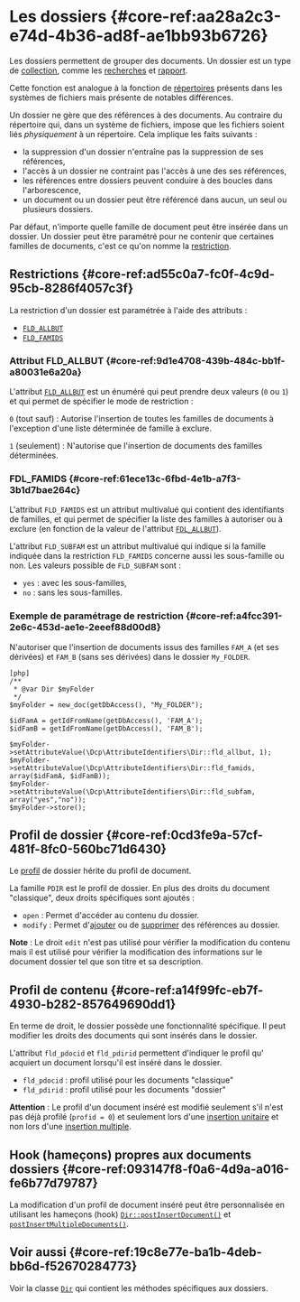 # Les dossiers {#core-ref:aa28a2c3-e74d-4b36-ad8f-ae1bb93b6726}

Les dossiers permettent de grouper des documents. Un dossier est un type de
[collection][collection], comme les [recherches][Search] et [rapport][report].

Cette fonction est analogue à la fonction de [répertoires][repertoire]
présents dans les systèmes de fichiers mais présente de notables différences.

Un dossier ne gère que des références à des documents. Au
contraire du répertoire qui, dans un système de fichiers, impose que les
fichiers soient liés *physiquement* à un répertoire. Cela implique les faits
suivants :

*   la suppression d'un dossier n'entraîne pas la suppression de ses références,
*   l'accès à un dossier ne contraint pas l'accès à une des ses références,
*   les références entre dossiers peuvent conduire à des boucles dans l'arborescence,
*   un document ou un dossier peut être référencé dans aucun, un seul ou plusieurs dossiers.

Par défaut, n'importe quelle famille de document peut être insérée dans un
dossier. Un dossier peut être paramétré pour ne contenir que certaines familles
de documents, c'est ce qu'on nomme la [restriction][restriction].

## Restrictions {#core-ref:ad55c0a7-fc0f-4c9d-95cb-8286f4057c3f}

La restriction d'un dossier est paramétrée à l'aide des attributs :

*   [`FLD_ALLBUT`][fld_allbut]
*   [`FLD_FAMIDS`][fld_famids]

### Attribut FLD_ALLBUT {#core-ref:9d1e4708-439b-484c-bb1f-a80031e6a20a}

L'attribut [`FLD_ALLBUT`][fld_allbut] est un énuméré qui peut prendre deux
valeurs (`0` ou `1`) et qui permet de spécifier le mode de restriction :

`0` (tout sauf)
:   Autorise l'insertion de toutes les familles de documents à l'exception d'une liste
    déterminée de famille à exclure.

`1` (seulement)
:   N'autorise que l'insertion de documents des familles déterminées.

### FDL_FAMIDS {#core-ref:61ece13c-6fbd-4e1b-a7f3-3b1d7bae264c}

L'attribut `FLD_FAMIDS` est un attribut multivalué qui contient
des identifiants de familles, et qui permet de spécifier la liste des familles à
autoriser ou à exclure (en fonction de la valeur de l'attribut
[`FDL_ALLBUT`][fld_allbut]).

L'attribut `FLD_SUBFAM` est un attribut multivalué qui indique si la famille
indiquée dans la restriction `FLD_FAMIDS` concerne aussi les sous-famille ou non.
Les valeurs possible de `FLD_SUBFAM` sont :

*   `yes` : avec les sous-familles,
*   `no` : sans les sous-familles.

### Exemple de paramétrage de restriction {#core-ref:a4fcc391-2e6c-453d-ae1e-2eeef88d00d8}

N'autoriser que l'insertion de documents issus des familles `FAM_A` (et ses
dérivées) et `FAM_B` (sans ses dérivées) dans le dossier `My_FOLDER`.

    [php]
    /**
     * @var Dir $myFolder
     */
    $myFolder = new_doc(getDbAccess(), "My_FOLDER");
      
    $idFamA = getIdFromName(getDbAccess(), 'FAM_A');
    $idFamB = getIdFromName(getDbAccess(), 'FAM_B');
    
    $myFolder->setAttributeValue(\Dcp\AttributeIdentifiers\Dir::fld_allbut, 1);
    $myFolder->setAttributeValue(\Dcp\AttributeIdentifiers\Dir::fld_famids, array($idFamA, $idFamB));
    $myFolder->setAttributeValue(\Dcp\AttributeIdentifiers\Dir::fld_subfam, array("yes","no"));
    $myFolder->store();


## Profil de dossier {#core-ref:0cd3fe9a-57cf-481f-8fc0-560bc71d6430}

Le [profil][profil] de dossier hérite du profil de document.

La famille `PDIR` est le profil de dossier. En plus des droits du document
"classique", deux droits spécifiques sont ajoutés :

*   `open` : Permet d'accéder au contenu du dossier.
*   `modify` : Permet d'[ajouter][insertdocument] ou de 
    [supprimer][removedocument] des références au dossier.

**Note** : Le droit `edit` n'est pas utilisé pour vérifier la modification du
contenu mais il est utilisé pour vérifier la modification des informations sur
le document dossier tel que son titre et sa description.

## Profil de contenu {#core-ref:a14f99fc-eb7f-4930-b282-857649690dd1}

En terme de droit, le dossier possède une fonctionnalité spécifique.
Il peut modifier les droits des documents qui sont insérés dans le dossier.

L'attribut `fld_pdocid` et `fld_pdirid` permettent d'indiquer le profil qu'
acquiert un document lorsqu'il est inséré dans le dossier.

*   `fld_pdocid` : profil utilisé pour les documents "classique"
*   `fld_pdirid` : profil utilisé pour les documents "dossier"

**Attention** : Le profil d'un document inséré est modifié seulement s'il n'est
pas déjà profilé (`profid = 0`) et seulement lors d'une 
[insertion unitaire][insertdocument] et non lors d'une 
[insertion multiple][insertmultiple].

## Hook (hameçons) propres aux documents dossiers {#core-ref:093147f8-f0a6-4d9a-a016-fe6b77d79787}

La modification d'un profil de document inséré peut être personnalisée en
utilisant les hameçons (hook) [`Dir::postInsertDocument()`][postinsertdoc] et
[`postInsertMultipleDocuments()`][postinsertdocs].

## Voir aussi {#core-ref:19c8e77e-ba1b-4deb-bb6d-f52670284773}

Voir la classe [`Dir`][dir] qui contient les méthodes spécifiques aux dossiers.

<!-- links -->

[repertoire]:       http://fr.wikipedia.org/wiki/R%C3%A9pertoire_%28informatique%29 "Répertoire sur Wikipédia"
[restriction]:      #core-ref:ad55c0a7-fc0f-4c9d-95cb-8286f4057c3f
[fld_allbut]:       #core-ref:9d1e4708-439b-484c-bb1f-a80031e6a20a
[fld_famids]:       #core-ref:61ece13c-6fbd-4e1b-a7f3-3b1d7bae264c
[dir]:              #core-ref:dd2077e0-7f3d-4974-bdb0-62a92427754d
[profil]:           #core-ref:f1575705-10e8-4bf2-83b3-4c0b5bfb77cf
[insertdocument]:   #core-ref:9575ff95-480a-4dfb-9cd0-b89f44c3fad7
[insertmultiple]:   #core-ref:b66ef951-c5ee-4ee0-9499-7913ed805042
[removedocument]:   #core-ref:d337e186-8066-49e2-92a0-26aa518cbf41
[postinsertdoc]:    #core-ref:65ec2b4a-8878-4004-8e42-0de8c359a231
[postinsertdocs]:   #core-ref:e3cd509f-8678-4dec-a0cf-33aa39674cfe
[Search]:           #core-ref:db2507b5-cfc9-4d2b-87da-a29914223194
[report]:           #core-ref:4d6429f1-b3ae-46c4-8687-1c8d29f92f37
[collection]:       #core-ref:a2c4bd53-c31f-4448-82e4-7ec1d2f7f346
